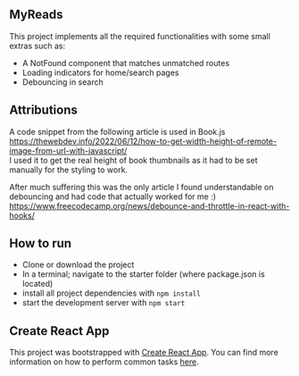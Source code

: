 ## MyReads

This project implements all the required functionalities with some small extras such as:
* A NotFound component that matches unmatched routes
* Loading indicators for home/search pages
* Debouncing in search

## Attributions

A code snippet from the following article is used in Book.js
https://thewebdev.info/2022/06/12/how-to-get-width-height-of-remote-image-from-url-with-javascript/  
I used it to get the real height of book thumbnails as it had to be set manually for the styling to work.

After much suffering this was the only article I found understandable on debouncing and had code that actually worked for me :)  
https://www.freecodecamp.org/news/debounce-and-throttle-in-react-with-hooks/

## How to run

- Clone or download the project
- In a terminal; navigate to the starter folder (where package.json is located)
- install all project dependencies with `npm install`
- start the development server with `npm start`

## Create React App

This project was bootstrapped with [Create React App](https://github.com/facebook/create-react-app). You can find more information on how to perform common tasks [here](https://github.com/facebook/create-react-app/blob/main/packages/cra-template/template/README.md).
